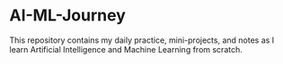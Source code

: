 # AI-ML-Journey
This repository contains my daily practice, mini-projects, and notes as I learn Artificial Intelligence and Machine Learning from scratch.

